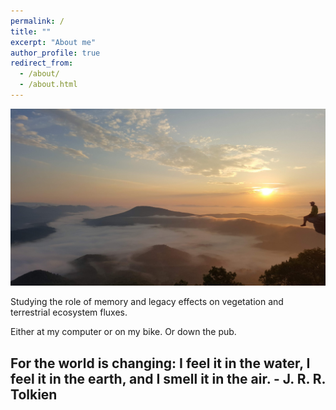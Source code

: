 ```yaml
---
permalink: /
title: ""
excerpt: "About me"
author_profile: true
redirect_from:
  - /about/
  - /about.html
---
```



<img src='/images/20160531_062229.jpg'>

Studying the role of memory and legacy effects on vegetation and terrestrial ecosystem fluxes.

Either at my computer or on my bike. Or down the pub.

## For the world is changing: I feel it in the water, I feel it in the earth, and I smell it in the air. - J. R. R. Tolkien
